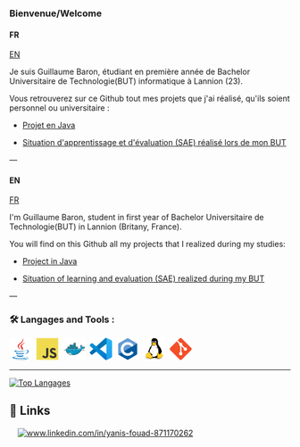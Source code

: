 ### Bienvenue/Welcome

<!--
**MrIdez/MrIdez** is a ✨ _special_ ✨ repository because its `README.md` (this file) appears on your GitHub profile.

Here are some ideas to get you started:

- 🔭 I’m currently working on ...
- 🌱 I’m currently learning ...
- 👯 I’m looking to collaborate on ...
- 🤔 I’m looking for help with ...
- 💬 Ask me about ...
- 📫 How to reach me: ...
- 😄 Pronouns: ...
- ⚡ Fun fact: ...
-->

#### FR
[EN](#en-) 

Je suis Guillaume Baron, étudiant en première année de Bachelor Universitaire de Technologie(BUT) informatique à Lannion (23).

Vous retrouverez sur ce Github tout mes projets que j'ai réalisé, qu'ils soient personnel ou universitaire :
<!-- * Projet en Python (

  * Projet Web
-->
* [Projet en Java](https://github.com/MrIdez/Projet_Java)

* [Situation d'apprentissage et d'évaluation (SAE) réalisé lors de mon BUT](https://github.com/MrIdez/SAE)



—

#### EN 
[FR](#FR)

I'm Guillaume Baron, student in first year of  Bachelor Universitaire de Technologie(BUT) in Lannion (Britany, France).

  
You will find on this Github all my projects that I realized during my studies:

<!--
* Project in Python

* Web project -->

* [Project in Java](https://github.com/MrIdez/Projet_Java)

* [Situation of learning and evaluation (SAE) realized during my BUT](https://github.com/MrIdez/SAE)



—

### :hammer_and_wrench: Langages and Tools :
<div>
  <img src="https://github.com/devicons/devicon/blob/master/icons/java/java-original.svg" title="Java" alt="Java" width="40" height="40"/>&nbsp;
  <img src="https://github.com/devicons/devicon/blob/master/icons/javascript/javascript-original.svg" title="JavaScript" alt="JavaScript" width="40" height="40"/>&nbsp;
  <img src="https://github.com/devicons/devicon/blob/master/icons/docker/docker-original.svg" title="Docker" alt="Docker" width="40" height="40"/>&nbsp;
  <img src="https://github.com/devicons/devicon/blob/master/icons/vscode/vscode-original.svg" title="Visual Studio Code" alt="Visual Studio Code" width="40" height="40"/>&nbsp;
  <img src="https://github.com/devicons/devicon/blob/master/icons/c/c-original.svg" title="C" alt="C" width="40" height="40"/>&nbsp;
  <img src="https://github.com/devicons/devicon/blob/master/icons/linux/linux-original.svg" title="Linux" alt="Linux" width="40" height="40"/>&nbsp;
  <img src="https://github.com/devicons/devicon/blob/master/icons/git/git-original.svg" title="Git" alt="Git" width="40" height="40"/>&nbsp;
</div>

---


[![Top Langages](https://github-readme-stats.vercel.app/api/top-langs/?username=MrIdez)](https://github.com/anuraghazra/github-readme-stats)


## 🔗 Links
<a href="https://www.linkedin.com/in/guillaume-baron-695223269/" target="blank" style="margin-left:15px"><img align="center" src="https://raw.githubusercontent.com/rahuldkjain/github-profile-readme-generator/master/src/images/icons/Social/linked-in-alt.svg" alt="www.linkedin.com/in/yanis-fouad-871170262" height="30" width="30" /></a>
